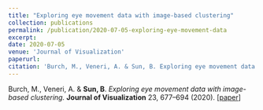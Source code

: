 ```yaml
---
title: "Exploring eye movement data with image-based clustering"
collection: publications
permalink: /publication/2020-07-05-exploring-eye-movement-data
excerpt: 
date: 2020-07-05
venue: 'Journal of Visualization'
paperurl: 
citation: 'Burch, M., Veneri, A. & Sun, B. Exploring eye movement data with image-based clustering. J Vis 23, 677–694 (2020).'
---
```

Burch, M., Veneri, A. & **Sun, B**. *Exploring eye movement data with image-based clustering.* **Journal of Visualization** 23, 677–694 (2020). \[[paper](https://sunbangjie.github.io/academic-pages/files/EyeMovement.pdf)\]